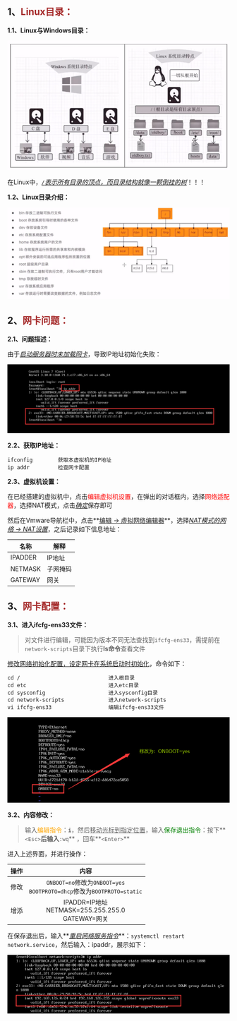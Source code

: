 ## 1、<span style="color:brown">Linux目录：</span>

**1.1、Linux与Windows目录：**

<img src="https://raw.githubusercontent.com/root-bine/image/main/Typora-image/Linux07.png" alt="image-20230204224106405" style="zoom: 67%;" />

在Linux中，<u>*`/`表示所有目录的顶点，而目录结构就像一颗倒挂的树*</u>！！！

**1.2、Linux目录介绍：**

<img src="https://raw.githubusercontent.com/root-bine/image/main/Typora-image/Linux08.png" alt="image-20230204224345283" style="zoom:80%;" />



## 2、<span style="color:brown">网卡问题：</span>

**2.1、问题描述：**

由于<u>*启动服务器时未加载网卡*</u>，导致IP地址初始化失败：

![image-20230204153138266](https://raw.githubusercontent.com/root-bine/image/main/Typora-image/Linux01.png)

**2.2、获取IP地址：**

```apl
ifconfig		获取本虚拟机的IP地址
ip addr			检查网卡配置
```

**2.3、虚拟机设置：**

在已经搭建的虚拟机中，点击<span style="color:red">编辑虚拟机设置</span>，在弹出的对话框内，选择<span style="color:red">网络适配器</span>，选择NAT模式，点击<u>*确定*</u>保存即可

然后在Vmware导航栏中，点击**<u>编辑 -> 虚拟网络编辑器</u>**，选择<u>*NAT模式的网络 -> NAT设置*</u>，之后记录如下信息地址：

| 名称    | 解释     |
| ------- | -------- |
| IPADDER | IP地址   |
| NETMASK | 子网掩码 |
| GATEWAY | 网关     |



## 3、<span style="color:brown">网卡配置：</span>

**3.1、进入ifcfg-ens33文件：**

> 对文件进行编辑，可能因为版本不同无法查找到`ifcfg-ens33`，需提前在`network-scripts`目录下执行**ls命令**查看文件

<u>修改网络初始化配置，设定网卡在系统启动时初始化</u>，命令如下：

```scss
cd /							进入根目录
cd etc							进入etc目录
cd sysconfig					进入sysconfig目录
cd network-scripts				进入network-scripts
vi ifcfg-ens33					编辑ifcfg-ens33文件
```

![image-20230204154525277](https://raw.githubusercontent.com/root-bine/image/main/Typora-image/Linux02.png)

**3.2、内容修改：**

> 输入<span style="color:orange">编辑指令</span>：**`i`**，然后<u>移动光标到指定位置</u>，输入<span style="color:green">保存退出指令</span>：按下**`<Esc>`**后输入**`:wq`** ，回车**`<Enter>`**

进入上述界面，并进行操作：

| 操作 |                             内容                             |
| :--: | :----------------------------------------------------------: |
| 修改 | `ONBOOT=no`修改为`ONBOOT=yes`<br> `BOOTPROTO=dhcp`修改为`BOOTPROTO=static` |
| 增添 |    IPADDR=IP地址<br>NETMASK=255.255.255.0<br>GATEWAY=网关    |

在保存退出后，输入**<u>*重启网络服务指令*</u>**：`systemctl restart network.service`，然后输入：ipaddr，展示如下：

![image-20230204213600098](https://raw.githubusercontent.com/root-bine/image/main/Typora-image/Linux03.png)

